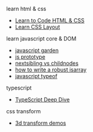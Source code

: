 learn html & css
- [Learn to Code HTML & CSS][1]
- [Learn CSS Layout][2]

learn javascript core & DOM
- [javascript garden][3]
- [js prototype][4]
- [nextsibling vs childnodes][5]
- [how to write a robust isarray][7]
- [javascript typeof][8]

typescript
- [TypeScript Deep Dive][6]

css transform
- [3d transform demos][9]

[1]: http://learn.shayhowe.com/html-css/
[2]: http://learnlayout.com/
[3]: http://bonsaiden.github.io/JavaScript-Garden/zh/
[4]: http://sporto.github.io/blog/2013/02/22/a-plain-english-guide-to-javascript-prototypes/
[5]: http://jsperf.com/nextsibling-vs-childnodes
[6]: http://basarat.gitbooks.io/typescript/
[7]: http://perfectionkills.com/instanceof-considered-harmful-or-how-to-write-a-robust-isarray/
[8]: http://blog.alexanderdickson.com/javascript-typeof
[9]: http://desandro.github.io/3dtransforms/

